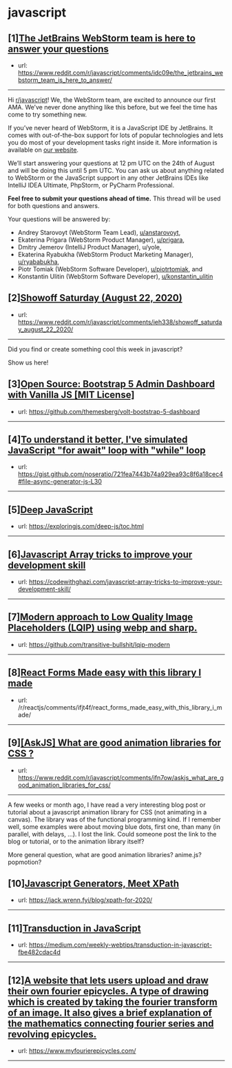 # javascript
## [1][The JetBrains WebStorm team is here to answer your questions](https://www.reddit.com/r/javascript/comments/idc09e/the_jetbrains_webstorm_team_is_here_to_answer/)
- url: https://www.reddit.com/r/javascript/comments/idc09e/the_jetbrains_webstorm_team_is_here_to_answer/
---
Hi [r/javascript](https://www.reddit.com/r/javascript/)! We, the WebStorm team, are excited to announce our first AMA. We’ve never done anything like this before, but we feel the time has come to try something new.

If you’ve never heard of WebStorm, it is a JavaScript IDE by JetBrains. It comes with out-of-the-box support for lots of popular technologies and lets you do most of your development tasks right inside it. More information is available on [our website](https://www.jetbrains.com/webstorm/).

We’ll start answering your questions at 12 pm UTC on the 24th of August and will be doing this until 5 pm UTC. You can ask us about anything related to WebStorm or the JavaScript support in any other JetBrains IDEs like IntelliJ IDEA Ultimate, PhpStorm, or PyCharm Professional.

**Feel free to submit your questions ahead of time.** This thread will be used for both questions and answers.

Your questions will be answered by:

* Andrey Starovoyt (WebStorm Team Lead), [u/anstarovoyt](https://www.reddit.com/user/anstarovoyt/),
* Ekaterina Prigara (WebStorm Product Manager), [u/prigara](https://www.reddit.com/user/prigara/),
* Dmitry Jemerov (IntelliJ Product Manager), u/yole,
* Ekaterina Ryabukha (WebStorm Product Marketing Manager), [u/ryababukha](https://www.reddit.com/user/ryababukha),
* Piotr Tomiak (WebStorm Software Developer), [u/piotrtomiak](https://www.reddit.com/user/piotrtomiak), and
* Konstantin Ulitin (WebStorm Software Developer), [u/konstantin\_ulitin](https://www.reddit.com/user/konstantin_ulitin)
## [2][Showoff Saturday (August 22, 2020)](https://www.reddit.com/r/javascript/comments/ieh338/showoff_saturday_august_22_2020/)
- url: https://www.reddit.com/r/javascript/comments/ieh338/showoff_saturday_august_22_2020/
---
Did you find or create something cool this week in javascript? 

Show us here!
## [3][Open Source: Bootstrap 5 Admin Dashboard with Vanilla JS [MIT License]](https://www.reddit.com/r/javascript/comments/ifcis4/open_source_bootstrap_5_admin_dashboard_with/)
- url: https://github.com/themesberg/volt-bootstrap-5-dashboard
---

## [4][To understand it better, I've simulated JavaScript "for await" loop with "while" loop](https://www.reddit.com/r/javascript/comments/if353p/to_understand_it_better_ive_simulated_javascript/)
- url: https://gist.github.com/noseratio/721fea7443b74a929ea93c8f6a18cec4#file-async-generator-js-L30
---

## [5][Deep JavaScript](https://www.reddit.com/r/javascript/comments/ifoetu/deep_javascript/)
- url: https://exploringjs.com/deep-js/toc.html
---

## [6][Javascript Array tricks to improve your development skill](https://www.reddit.com/r/javascript/comments/ifklh9/javascript_array_tricks_to_improve_your/)
- url: https://codewithghazi.com/javascript-array-tricks-to-improve-your-development-skill/
---

## [7][Modern approach to Low Quality Image Placeholders (LQIP) using webp and sharp.](https://www.reddit.com/r/javascript/comments/if5yp4/modern_approach_to_low_quality_image_placeholders/)
- url: https://github.com/transitive-bullshit/lqip-modern
---

## [8][React Forms Made easy with this library I made](https://www.reddit.com/r/javascript/comments/ifjyyp/react_forms_made_easy_with_this_library_i_made/)
- url: /r/reactjs/comments/ifjt4f/react_forms_made_easy_with_this_library_i_made/
---

## [9][[AskJS] What are good animation libraries for CSS ?](https://www.reddit.com/r/javascript/comments/ifn7ow/askjs_what_are_good_animation_libraries_for_css/)
- url: https://www.reddit.com/r/javascript/comments/ifn7ow/askjs_what_are_good_animation_libraries_for_css/
---
A few weeks or month ago, I have read a very interesting blog post or tutorial about a javascript animation library for CSS (not animating in a canvas).  The library was of the functional programming kind.  If I remember well, some examples were about moving blue dots, first one, than many (in parallel, with delays, …).  l lost the link.  Could someone post the link to the blog or tutorial, or to the animation library itself?

More general question, what are good animation libraries?  anime.js? popmotion?
## [10][Javascript Generators, Meet XPath](https://www.reddit.com/r/javascript/comments/if70on/javascript_generators_meet_xpath/)
- url: https://jack.wrenn.fyi/blog/xpath-for-2020/
---

## [11][Transduction in JavaScript](https://www.reddit.com/r/javascript/comments/if0qqk/transduction_in_javascript/)
- url: https://medium.com/weekly-webtips/transduction-in-javascript-fbe482cdac4d
---

## [12][A website that lets users upload and draw their own fourier epicycles. A type of drawing which is created by taking the fourier transform of an image. It also gives a brief explanation of the mathematics connecting fourier series and revolving epicycles.](https://www.reddit.com/r/javascript/comments/ien5a7/a_website_that_lets_users_upload_and_draw_their/)
- url: https://www.myfourierepicycles.com/
---

